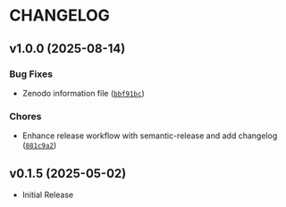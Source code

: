 # CHANGELOG

<!-- version list -->

## v1.0.0 (2025-08-14)

### Bug Fixes

- Zenodo information file
  ([`bbf91bc`](https://github.com/bGuenes/COMPASS/commit/bbf91bceb01aaf1cac757e2c88d1aeb3445ad59a))

### Chores

- Enhance release workflow with semantic-release and add changelog
  ([`881c9a2`](https://github.com/bGuenes/COMPASS/commit/881c9a2061a595f9942ca0796bf3a30065a6c47b))


## v0.1.5 (2025-05-02)

- Initial Release
